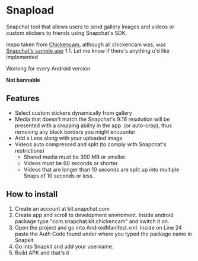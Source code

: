 # Snapload
Snapchat tool that allows users to send gallery images and videos or custom stickers to friends using Snapchat's SDK.

Inspo taken from [Chickencam](https://github.com/DarDur-Chickenbone/ChickenCam2020-Android), although all chickencam was, was [Snapchat's sample app](https://github.com/Snapchat/creative-kit-sample/tree/main/android) 1:1. Let me know if there's anything u'd like implemented

Working for every Android version

**Not bannable**

## Features
  - Select custom stickers dynamically from gallery
  - Media that doesn't match the Snapchat's 9:16 resolution will be presented with a cropping ability in the app. (or auto-crop), thus removing any black borders you might encounter
  - Add a Lens along with your uploaded image
  - Videos auto compressed and split (to comply with Snapchat's restrictions)
    - Shared media must be 300 MB or smaller.
    - Videos must be 60 seconds or shorter.
    - Videos that are longer than 10 seconds are split up into multiple Snaps of 10 seconds or less.




## How to install
1. Create an account at kit.snapchat.com
2. Create app and scroll to development enviroment. Inside android package type "com.snapchat.kit.chickencam" and switch it on.
4. Open the project and go into AndroidManifest.xml. Inside on Line 24 paste the Auth Code found under where you typed the package name in Snapkit.
5. Go into Snapkit and add your username.
6. Build APK and that's it 
